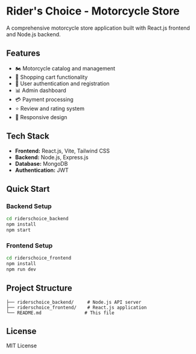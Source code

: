 # Rider's Choice - Motorcycle Store

A comprehensive motorcycle store application built with React.js frontend and Node.js backend.

## Features
- 🏍️ Motorcycle catalog and management
- 🛒 Shopping cart functionality
- 👤 User authentication and registration
- 📊 Admin dashboard
- 💳 Payment processing
- ⭐ Review and rating system
- 📱 Responsive design

## Tech Stack
- **Frontend:** React.js, Vite, Tailwind CSS
- **Backend:** Node.js, Express.js
- **Database:** MongoDB
- **Authentication:** JWT

## Quick Start

### Backend Setup
```bash
cd riderschoice_backend
npm install
npm start
```

### Frontend Setup
```bash
cd riderschoice_frontend
npm install
npm run dev
```

## Project Structure
```
├── riderschoice_backend/     # Node.js API server
├── riderschoice_frontend/    # React.js application
└── README.md                # This file
```

## License
MIT License

